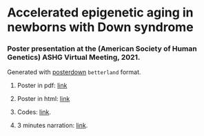 # Accelerated epigenetic aging in newborns with Down syndrome  

### Poster presentation at the (American Society of Human Genetics) ASHG Virtual Meeting, 2021.  

Generated with [posterdown](https://github.com/brentthorne/posterdown) `betterland` format.    

1. Poster in pdf: [link](https://github.com/XUKEREN/ashg_EpigeneticClock/blob/main/3689_KerenXu.pdf)  
   
1. Poster in html: [link]()

1. Codes: [link](https://github.com/XUKEREN/ashg_EpigeneticClock/blob/main/epigenetic_age.Rmd).

1. 3 minutes narration: [link](https://github.com/XUKEREN/ashg_EpigeneticClock/blob/main/3689_KerenXu.mp3).  
